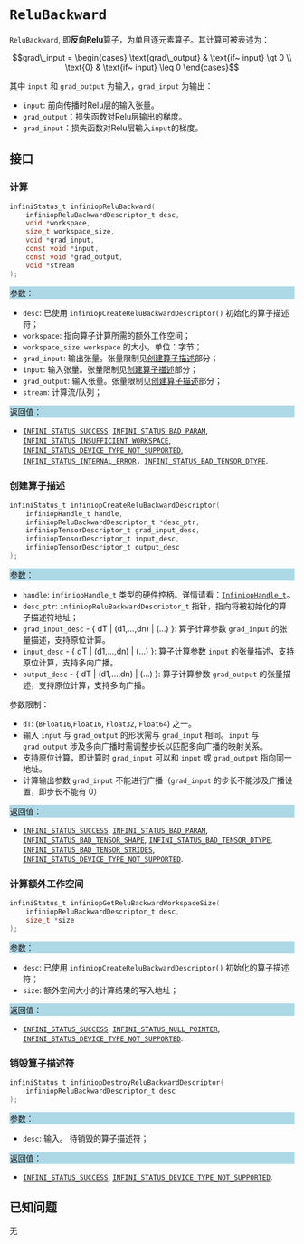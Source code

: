 
# `ReluBackward`

`ReluBackward`, 即**反向Relu**算子，为单目逐元素算子。其计算可被表述为：

```math
grad\_input = \begin{cases} 
    \text{grad\_output} & \text{if~ input} \gt 0 \\ 
    \text{0} & \text{if~ input} \leq 0  
\end{cases}
```

其中 `input` 和 `grad_output` 为输入，`grad_input` 为输出：

- `input`: 前向传播时Relu层的输入张量。
- `grad_output`：损失函数对Relu层输出的梯度。
- `grad_input`：损失函数对Relu层输入`input`的梯度。

## 接口

### 计算

```c
infiniStatus_t infiniopReluBackward(
    infiniopReluBackwardDescriptor_t desc,
    void *workspace,
    size_t workspace_size,
    void *grad_input,
    const void *input,
    const void *grad_output,
    void *stream
);
```

<div style="background-color: lightblue; padding: 1px;"> 参数： </div>

- `desc`:
  已使用 `infiniopCreateReluBackwardDescriptor()` 初始化的算子描述符；
- `workspace`:
  指向算子计算所需的额外工作空间；
- `workspace_size`:
  `workspace` 的大小，单位：字节；
- `grad_input`:
  输出张量。张量限制见[创建算子描述](#创建算子描述)部分；
- `input`:
  输入张量。张量限制见[创建算子描述](#创建算子描述)部分；
- `grad_output`:
  输入张量。张量限制见[创建算子描述](#创建算子描述)部分；
- `stream`:
  计算流/队列；

<div style="background-color: lightblue; padding: 1px;"> 返回值：</div>

- [`INFINI_STATUS_SUCCESS`], [`INFINI_STATUS_BAD_PARAM`], [`INFINI_STATUS_INSUFFICIENT_WORKSPACE`], [`INFINI_STATUS_DEVICE_TYPE_NOT_SUPPORTED`], [`INFINI_STATUS_INTERNAL_ERROR`]，[`INFINI_STATUS_BAD_TENSOR_DTYPE`].

### 创建算子描述

```c
infiniStatus_t infiniopCreateReluBackwardDescriptor(
    infiniopHandle_t handle,
    infiniopReluBackwardDescriptor_t *desc_ptr,
    infiniopTensorDescriptor_t grad_input_desc,
    infiniopTensorDescriptor_t input_desc,
    infiniopTensorDescriptor_t output_desc
);
```

<div style="background-color: lightblue; padding: 1px;"> 参数：</div>

- `handle`:
  `infiniopHandle_t` 类型的硬件控柄。详情请看：[`InfiniopHandle_t`]。
- `desc_ptr`:
  `infiniopReluBackwardDescriptor_t` 指针，指向将被初始化的算子描述符地址；
- `grad_input_desc` - { dT | (d1,...,dn) | (...) }:
  算子计算参数 `grad_input` 的张量描述，支持原位计算。
- `input_desc` - { dT | (d1,...,dn) | (...) }:
  算子计算参数 `input` 的张量描述，支持原位计算，支持多向广播。
- `output_desc` - { dT | (d1,...,dn) | (...) }:
  算子计算参数 `grad_output` 的张量描述，支持原位计算，支持多向广播。

参数限制：

- `dT`:  (`BFloat16`,`Float16`, `Float32`, `Float64`) 之一。
- 输入 `input` 与 `grad_output` 的形状需与 `grad_input` 相同。`input` 与 `grad_output` 涉及多向广播时需调整步长以匹配多向广播的映射关系。
- 支持原位计算，即计算时 `grad_input` 可以和 `input` 或 `grad_output` 指向同一地址。
- 计算输出参数 `grad_input` 不能进行广播（`grad_input` 的步长不能涉及广播设置，即步长不能有 0）

<div style="background-color: lightblue; padding: 1px;"> 返回值：</div>

- [`INFINI_STATUS_SUCCESS`], [`INFINI_STATUS_BAD_PARAM`], [`INFINI_STATUS_BAD_TENSOR_SHAPE`], [`INFINI_STATUS_BAD_TENSOR_DTYPE`], [`INFINI_STATUS_BAD_TENSOR_STRIDES`], [`INFINI_STATUS_DEVICE_TYPE_NOT_SUPPORTED`].

### 计算额外工作空间

```c
infiniStatus_t infiniopGetReluBackwardWorkspaceSize(
    infiniopReluBackwardDescriptor_t desc,
    size_t *size
);
```

<div style="background-color: lightblue; padding: 1px;"> 参数：</div>

- `desc`:
  已使用 `infiniopCreateReluBackwardDescriptor()` 初始化的算子描述符；
- `size`:
  额外空间大小的计算结果的写入地址；

<div style="background-color: lightblue; padding: 1px;"> 返回值：</div>

- [`INFINI_STATUS_SUCCESS`], [`INFINI_STATUS_NULL_POINTER`], [`INFINI_STATUS_DEVICE_TYPE_NOT_SUPPORTED`].

### 销毁算子描述符

```c
infiniStatus_t infiniopDestroyReluBackwardDescriptor(
    infiniopReluBackwardDescriptor_t desc
);
```

<div style="background-color: lightblue; padding: 1px;"> 参数： </div>

- `desc`:
  输入。 待销毁的算子描述符；

<div style="background-color: lightblue; padding: 1px;"> 返回值： </div>

- [`INFINI_STATUS_SUCCESS`], [`INFINI_STATUS_DEVICE_TYPE_NOT_SUPPORTED`].

## 已知问题

无

<!-- 链接 -->
[`InfiniopHandle_t`]: /infiniop/handle/README.md

[`INFINI_STATUS_SUCCESS`]: /common/status/README.md#INFINI_STATUS_SUCCESS
[`INFINI_STATUS_BAD_PARAM`]: /common/status/README.md#INFINI_STATUS_BAD_PARAM
[`INFINI_STATUS_INSUFFICIENT_WORKSPACE`]: /common/status/README.md#INFINI_STATUS_INSUFFICIENT_WORKSPACE
[`INFINI_STATUS_DEVICE_TYPE_NOT_SUPPORTED`]: /common/status/README.md#INFINI_STATUS_DEVICE_TYPE_NOT_SUPPORTED
[`INFINI_STATUS_INTERNAL_ERROR`]: /common/status/README.md#INFINI_STATUS_INTERNAL_ERROR
[`INFINI_STATUS_NULL_POINTER`]: /common/status/README.md#INFINI_STATUS_NULL_POINTER
[`INFINI_STATUS_BAD_TENSOR_SHAPE`]: /common/status/README.md#INFINI_STATUS_BAD_TENSOR_SHAPE
[`INFINI_STATUS_BAD_TENSOR_DTYPE`]: /common/status/README.md#INFINI_STATUS_BAD_TENSOR_DTYPE
[`INFINI_STATUS_BAD_TENSOR_STRIDES`]: /common/status/README.md#INFINI_STATUS_BAD_TENSOR_STRIDES
